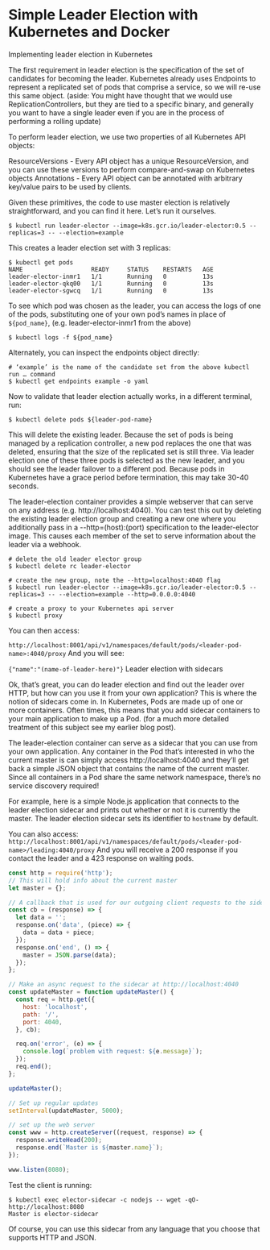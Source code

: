 # Simple Leader Election with Kubernetes and Docker
Implementing leader election in Kubernetes

The first requirement in leader election is the specification of the set of candidates for becoming the leader. Kubernetes already uses Endpoints to represent a replicated set of pods that comprise a service, so we will re-use this same object. (aside: You might have thought that we would use ReplicationControllers, but they are tied to a specific binary, and generally you want to have a single leader even if you are in the process of performing a rolling update)

To perform leader election, we use two properties of all Kubernetes API objects:

ResourceVersions - Every API object has a unique ResourceVersion, and you can use these versions to perform compare-and-swap on Kubernetes objects
Annotations - Every API object can be annotated with arbitrary key/value pairs to be used by clients.

Given these primitives, the code to use master election is relatively straightforward, and you can find it here. Let’s run it ourselves.

```console
$ kubectl run leader-elector --image=k8s.gcr.io/leader-elector:0.5 --replicas=3 -- --election=example
```

This creates a leader election set with 3 replicas:

```console
$ kubectl get pods
NAME                   READY     STATUS    RESTARTS   AGE
leader-elector-inmr1   1/1       Running   0          13s
leader-elector-qkq00   1/1       Running   0          13s
leader-elector-sgwcq   1/1       Running   0          13s
```

To see which pod was chosen as the leader, you can access the logs of one of the pods, substituting one of your own pod’s names in place of
`${pod_name}`, (e.g. leader-elector-inmr1 from the above)

```console
$ kubectl logs -f ${pod_name}
```

Alternately, you can inspect the endpoints object directly:

```console
# ‘example’ is the name of the candidate set from the above kubectl run … command
$ kubectl get endpoints example -o yaml
```

Now to validate that leader election actually works, in a different terminal, run:

```console
$ kubectl delete pods ${leader-pod-name}
```

This will delete the existing leader. Because the set of pods is being managed by a replication controller, a new pod replaces the one that was deleted, ensuring that the size of the replicated set is still three. Via leader election one of these three pods is selected as the new leader, and you should see the leader failover to a different pod. Because pods in Kubernetes have a grace period before termination, this may take 30-40 seconds.

The leader-election container provides a simple webserver that can serve on any address (e.g. http://localhost:4040). You can test this out by deleting the existing leader election group and creating a new one where you additionally pass in a --http=(host):(port) specification to the leader-elector image. This causes each member of the set to serve information about the leader via a webhook.

```console
# delete the old leader elector group
$ kubectl delete rc leader-elector

# create the new group, note the --http=localhost:4040 flag
$ kubectl run leader-elector --image=k8s.gcr.io/leader-elector:0.5 --replicas=3 -- --election=example --http=0.0.0.0:4040

# create a proxy to your Kubernetes api server
$ kubectl proxy
```

You can then access:

`http://localhost:8001/api/v1/namespaces/default/pods/<leader-pod-name>:4040/proxy`
And you will see:

`{"name":"(name-of-leader-here)"}`
Leader election with sidecars

Ok, that’s great, you can do leader election and find out the leader over HTTP, but how can you use it from your own application? This is where the notion of sidecars come in. In Kubernetes, Pods are made up of one or more containers. Often times, this means that you add sidecar containers to your main application to make up a Pod. (for a much more detailed treatment of this subject see my earlier blog post).

The leader-election container can serve as a sidecar that you can use from your own application. Any container in the Pod that’s interested in who the current master is can simply access http://localhost:4040 and they’ll get back a simple JSON object that contains the name of the current master. Since all containers in a Pod share the same network namespace, there’s no service discovery required!

For example, here is a simple Node.js application that connects to the leader election sidecar and prints out whether or not it is currently the master. The leader election sidecar sets its identifier to `hostname` by default.

You can also access:
`http://localhost:8001/api/v1/namespaces/default/pods/<leader-pod-name>/leading:4040/proxy`
And you will receive a 200 response if you contact the leader and a 423 response on waiting pods.
```javascript
const http = require('http');
// This will hold info about the current master
let master = {};

// A callback that is used for our outgoing client requests to the sidecar
const cb = (response) => {
  let data = '';
  response.on('data', (piece) => {
    data = data + piece;
  });
  response.on('end', () => {
    master = JSON.parse(data);
  });
};

// Make an async request to the sidecar at http://localhost:4040
const updateMaster = function updateMaster() {
  const req = http.get({
    host: 'localhost',
    path: '/',
    port: 4040,
  }, cb);

  req.on('error', (e) => {
    console.log(`problem with request: ${e.message}`);
  });
  req.end();
};

updateMaster();

// Set up regular updates
setInterval(updateMaster, 5000);

// set up the web server
const www = http.createServer((request, response) => {
  response.writeHead(200);
  response.end(`Master is ${master.name}`);
});

www.listen(8080);
```

Test the client is running:
```
$ kubectl exec elector-sidecar -c nodejs -- wget -qO- http://localhost:8080
Master is elector-sidecar
```

Of course, you can use this sidecar from any language that you choose that supports HTTP and JSON.
